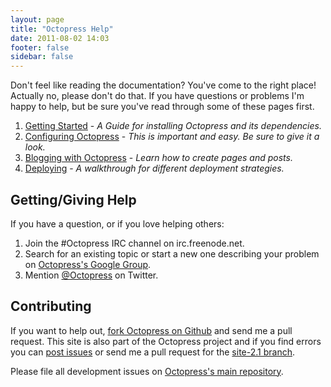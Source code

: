 ```yaml
---
layout: page
title: "Octopress Help"
date: 2011-08-02 14:03
footer: false
sidebar: false
---
```


Don't feel like reading the documentation? You've come to the right place! Actually no, please don't do that. If you have questions or problems I'm happy to help, but be sure you've read through some of these pages first.

1. [Getting Started](/docs/setup/) - *A Guide for installing Octopress and its dependencies.*
2. [Configuring Octopress](/docs/configuring/) - *This is important and easy. Be sure to give it a look.*
3. [Blogging with Octopress](/docs/blogging/) - *Learn how to create pages and posts.*
4. [Deploying](/docs/deploying/) - *A walkthrough for different deployment strategies.*

## Getting/Giving Help

If you have a question, or if you love helping others:

1. Join the #Octopress IRC channel on irc.freenode.net.
2. Search for an existing topic or start a new one describing your problem on [Octopress's Google Group](https://groups.google.com/forum/#!forum/octopress).
3. Mention [@Octopress](http://twitter.com/octopress) on Twitter.

## Contributing

If you want to help out, [fork Octopress on Github](http://github.com/imathis/octopress) and send me a pull request.
This site is also part of the Octopress project and if you find errors you can [post issues](http://github.com/imathis/octopress/issues/)
or send me a pull request for the [site-2.1 branch](http://github.com/imathis/octopress/tree/site-2.1).

Please file all development issues on [Octopress's main repository](https://github.com/imathis/octopress/issues).
